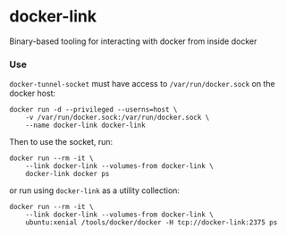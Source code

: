 # docker-link

Binary-based tooling for interacting with docker from inside docker

### Use

`docker-tunnel-socket` must have access to `/var/run/docker.sock` on the docker host:

    docker run -d --privileged --userns=host \
        -v /var/run/docker.sock:/var/run/docker.sock \
        --name docker-link docker-link

Then to use the socket, run:

    docker run --rm -it \
        --link docker-link --volumes-from docker-link \
        docker-link docker ps

or run using `docker-link` as a utility collection:

    docker run --rm -it \
        --link docker-link --volumes-from docker-link \
        ubuntu:xenial /tools/docker/docker -H tcp://docker-link:2375 ps
